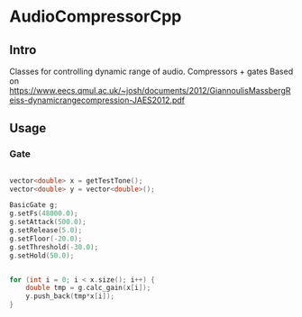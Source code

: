 # AudioCompressorCpp

## Intro
Classes for controlling dynamic range of audio. Compressors + gates
Based on https://www.eecs.qmul.ac.uk/~josh/documents/2012/GiannoulisMassbergReiss-dynamicrangecompression-JAES2012.pdf

## Usage

### Gate
```c++

vector<double> x = getTestTone();
vector<double> y = vector<double>();

BasicGate g;
g.setFs(48000.0);
g.setAttack(500.0);
g.setRelease(5.0);
g.setFloor(-20.0);
g.setThreshold(-30.0);
g.setHold(50.0);


for (int i = 0; i < x.size(); i++) {
	double tmp = g.calc_gain(x[i]);
	y.push_back(tmp*x[i]);
}
```
